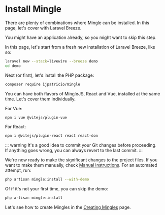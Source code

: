 # Install Mingle


There are plenty of combinations where Mingle can be installed. In this page, let's cover with Laravel Breeze.

You might have an application already, so you might want to skip this step.


In this page, let's start from a fresh new installation of Laravel Breeze, like so:

```bash
laravel new --stack=livewire --breeze demo
cd demo
````

Next (or first), let's install the PHP package:

```bash
composer require ijpatricio/mingle
```

You can have both flavors of MingleJS, React and Vue, installed at the same time. Let's cover them individually.

For Vue:

```bash
npm i vue @vitejs/plugin-vue
```

For React:

```bash
npm i @vitejs/plugin-react react react-dom
```


::: warning
It's a good idea to commit your Git changes before proceeding. If anything goes wrong, you can always revert to the last commit.
:::

We're now ready to make the significant changes to the project files. If you want to make them manually, check [Manual Instructions](manual-instructions.md). For an automated attempt, run:

```bash
php artisan mingle:install --with-demo
```

Of if it's not your first time, you can skip the demo:

```bash
php artisan mingle:install
```

Let's see how to create Mingles in the [Creating Mingles](creating-mingles.md) page.

